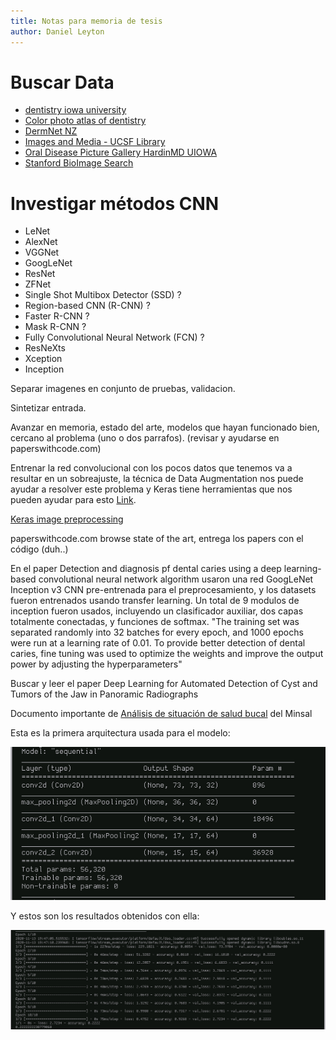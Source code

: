 ```yaml
---
title: Notas para memoria de tesis
author: Daniel Leyton
---
```

# Buscar Data 
 + [dentistry iowa university](https://www.dentistry.uiowa.edu/oprm-atlas)
 + [Color photo atlas of dentistry](https://www.nycdentist.com/more/dental-photos/)
 + [DermNet NZ](https://www.dermnetnz.org/topics/mouth-problems/)
 + [Images and Media - UCSF Library](https://guides.ucsf.edu/c.php?g=100976&p=655198)
 + [Oral Disease Picture Gallery HardinMD UIOWA](https://web.archive.org/web/20170213170558/http://hardinmd.lib.uiowa.edu/dentpictures2.html)
 + [Stanford BioImage Search](https://lane.stanford.edu/search.html?q=Mouth&source=rl-images-all&auto=no&page=15)

# Investigar métodos CNN
 + LeNet
 + AlexNet
 + VGGNet
 + GoogLeNet
 + ResNet
 + ZFNet
 + Single Shot Multibox Detector (SSD) ?
 + Region-based CNN (R-CNN) ?
 + Faster R-CNN ?
 + Mask R-CNN ?
 + Fully Convolutional Neural Network (FCN) ?
 + ResNeXts
 + Xception
 + Inception

Separar imagenes en conjunto de pruebas, validacion.

Sintetizar entrada.

Avanzar en memoria, estado del arte, modelos que hayan funcionado bien, cercano al problema (uno o dos parrafos). (revisar y ayudarse en paperswithcode.com)

Entrenar la red convolucional con los pocos datos que tenemos va a resultar en un sobreajuste, la técnica de Data Augmentation nos puede ayudar a resolver este problema y Keras tiene herramientas que nos pueden ayudar para esto [Link](https://towardsdatascience.com/classify-butterfly-images-with-deep-learning-in-keras-b3101fe0f98).

[Keras image preprocessing](https://keras.io/api/preprocessing/image/)

paperswithcode.com browse state of the art, entrega los papers con el código (duh..)

En el paper Detection and diagnosis pf dental caries using a deep learning-based convolutional neural network algorithm usaron una red GoogLeNet Inception v3 CNN pre-entrenada para el preprocesamiento, y los datasets fueron entrenados usando transfer learning. Un total de 9 modulos de inception fueron usados, incluyendo un clasificador auxiliar, dos capas totalmente conectadas, y funciones de softmax. "The training set was separated randomly into 32 batches for every epoch, and 1000 epochs were run at a learning rate of 0.01. To provide better detection of dental caries, fine tuning was used to optimize the weights and improve the output power by adjusting the hyperparameters"

Buscar y leer el paper Deep Learning for Automated Detection of Cyst and Tumors of the Jaw in Panoramic Radiographs

Documento importante de [Análisis de situación de salud bucal](https://web.minsal.cl/sites/default/files/files/An%C3%A1lisis%20de%20Situaci%C3%B3n%20Salud%20Bucal%20final%20pdf.pdf) del Minsal

Esta es la primera arquitectura usada para el modelo:

![primer modelo](./first_model.png)

Y estos son los resultados obtenidos con ella:

![primeros resultados](./first_result.png)
